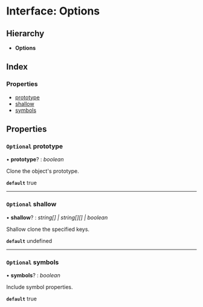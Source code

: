 
# Interface: Options

## Hierarchy

* **Options**

## Index

### Properties

* [prototype](_hoek_8_5_0_index_d_.clone.options.md#optional-prototype)
* [shallow](_hoek_8_5_0_index_d_.clone.options.md#optional-shallow)
* [symbols](_hoek_8_5_0_index_d_.clone.options.md#optional-symbols)

## Properties

### `Optional` prototype

• **prototype**? : *boolean*

Clone the object's prototype.

**`default`** true

___

### `Optional` shallow

• **shallow**? : *string[] | string[][] | boolean*

Shallow clone the specified keys.

**`default`** undefined

___

### `Optional` symbols

• **symbols**? : *boolean*

Include symbol properties.

**`default`** true
